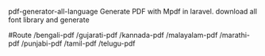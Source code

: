 pdf-generator-all-language
Generate PDF with Mpdf in laravel. download all font library and generate

#Route 
/bengali-pdf 
/gujarati-pdf 
/kannada-pdf 
/malayalam-pdf 
/marathi-pdf 
/punjabi-pdf 
/tamil-pdf 
/telugu-pdf